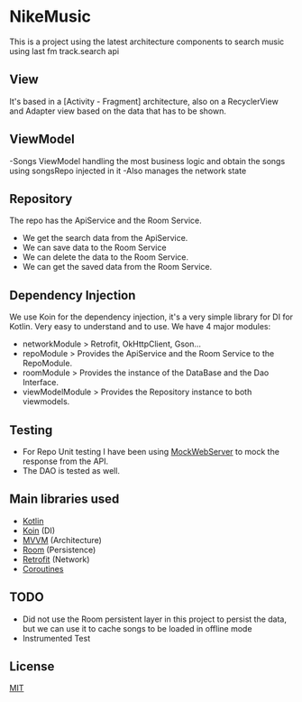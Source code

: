 # NikeMusic
This is a project using the latest architecture components to search music using last fm track.search api

## View
It's based in a [Activity - Fragment] architecture, also on a RecyclerView and Adapter view based on the data that has to be shown.

## ViewModel
-Songs ViewModel handling the most business logic and obtain the songs using songsRepo injected in it
-Also manages the network state

## Repository
The repo has the ApiService and the Room Service. 
- We get the search data from the ApiService.
- We can save data to the Room Service
- We can delete the data to the Room Service.
- We can get the saved data from the Room Service.

## Dependency Injection
We use Koin for the dependency injection, it's a very simple library for DI for Kotlin. Very easy to understand and to use.
We have 4 major modules:
- networkModule > Retrofit, OkHttpClient, Gson...
- repoModule > Provides the ApiService and the Room Service to the RepoModule.
- roomModule > Provides the instance of the DataBase and the Dao Interface.
- viewModelModule > Provides the Repository instance to both viewmodels.

## Testing
- For Repo Unit testing I have been using [MockWebServer](https://github.com/square/okhttp/tree/master/mockwebserver) to mock the response from the API.
- The DAO is tested as well.

## Main libraries used
- [Kotlin](https://kotlinlang.org/docs/reference/)
- [Koin](https://github.com/InsertKoinIO/koin) (DI)
- [MVVM](https://developer.android.com/jetpack/docs/guide) (Architecture)
- [Room](https://developer.android.com/topic/libraries/architecture/room) (Persistence)
- [Retrofit](https://square.github.io/retrofit/) (Network)
- [Coroutines](https://developer.android.com/kotlin/coroutines)

## TODO
- Did not use the Room persistent layer in this project to persist the data, but we can use it to cache songs to be loaded in offline mode
- Instrumented Test

## License
[MIT](https://choosealicense.com/licenses/mit/)
